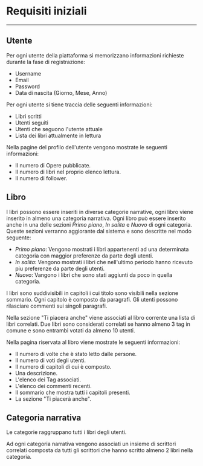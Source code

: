 # Requisiti iniziali

---

## Utente

Per ogni utente della piattaforma si memorizzano informazioni richieste durante la fase di registrazione:

* Username
* Email
* Password
* Data di nascita (Giorno, Mese, Anno)

Per ogni utente si tiene traccia delle seguenti informazioni:

* Libri scritti
* Utenti seguiti
* Utenti che seguono l'utente attuale
* Lista dei libri attualmente in lettura

Nella pagine del profilo dell'utente vengono mostrate le seguenti informazioni:

* Il numero di Opere pubblicate.
* Il numero di libri nel proprio elenco lettura.
* Il numero di follower.

## Libro

I libri possono essere inseriti in diverse categorie narrative, ogni libro viene inserito in almeno una categoria narrativa. Ogni libro può essere inserito anche in una delle sezioni _Primo piano_, _In salita_ e _Nuovo_ di ogni categoria.
Queste sezioni verranno aggiorante dal sistema e sono descritte nel modo seguente:

* _Primo piano_: Vengono mostrati i libri appartenenti ad una determinata categoria con maggior preferenze da parte degli utenti.
* _In salita_: Vengono mostrati i libri che nell'ultimo periodo hanno ricevuto piu preferenze da parte degli utenti.
* _Nuovo_: Vangono i libri che sono stati aggiunti da poco in quella categoria.

I libri sono suddivisibili in capitoli i cui titolo sono visibili nella sezione sommario. Ogni capitolo è composto da paragrafi. Gli utenti possono rilasciare commenti sui singoli paragrafi.

Nella sezione "Ti piacera anche" viene associati al libro corrente una lista di libri correlati. Due libri sono considerati correlati se hanno almeno 3 tag in comune e sono entrambi votati da almeno 10 utenti.

Nella pagina riservata al libro viene mostrate le seguenti informazioni:

* Il numero di volte che è stato letto dalle persone.
* Il numero di voti degli utenti.
* Il numero di capitoli di cui è composto.
* Una descrizione.
* L'elenco dei Tag associati.
* L'elenco dei commenti recenti.
* Il sommario che mostra tutti i capitoli presenti.
* La sezione "Ti piacerà anche".


## Categoria narrativa

Le categorie raggruppano tutti i libri degli utenti.

Ad ogni categoria narrativa vengono associati un insieme di scrittori correlati composta da tutti gli scrittori che hanno scritto almeno 2 libri nella categoria.
